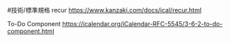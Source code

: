 #技術/標準規格 
recur
https://www.kanzaki.com/docs/ical/recur.html

To-Do Component
https://icalendar.org/iCalendar-RFC-5545/3-6-2-to-do-component.html
